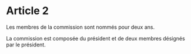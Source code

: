 # Article 2

Les membres de la commission sont nommés pour deux ans.

La commission est composée du président et de deux membres désignés par le président.
